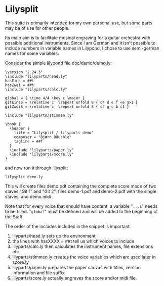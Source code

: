 # Lilysplit

This suite is primarily intended for my own personal use, but some parts
may be of use for other people.

Its main aim is to facilitate musical engraving for a guitar orchestra
with possible additional instruments. Since I am German and it isn't
possible to include numbers in variable names in Lilypond, I chose to
use semi-german names for some variables.

Consider the simple lilypond file doc/demo/demo.ly:

```
\version "2.24.3"
\include "lilyparts/head.ly"
hasEins = ##t
hasZwei = ##t
\include "lilyparts/calc.ly"

global = { \time 4/4 \key c \major }
gitEinsS = \relative c' \repeat unfold 8 { c4 d e f <e g>1 }
gitZweiS = \relative c  \repeat unfold 8 { c4 g c b c1 }

\include "lilyparts/stimmen.ly"

\book {
  \header {
    title = "Lilysplit / lilyparts demo"
    composer = "Bjørn Bäuchle"
    tagline = ##f
  }
  \include "lilyparts/paper.ly"
  \include "lilyparts/score.ly"
}
```

and now run it through lilysplit:

```
lilysplit demo.ly
```

This will create files demo.pdf containing the complete score made of
two staves "Git 1" and "Git 2", files demo-1.pdf and demo-2.pdf with the
single staves, and demo.midi .

Note that for every voice that should have content, a variable
"``...S``" needs to be filled. "``global``" must be defined and will be
added to the beginning of the Staff.

The order of the includes included in the snippet is important:

1. lilyparts/head.ly sets up the environment
2. the lines with hasXXXX = ##t tell us which voices to include
3. lilyparts/calc.ly then calculates the instrument names, file
   extensions etc.
4. lilyparts/stimmen.ly creates the voice variables which are used
   later in score.ly
5. lilyparts/paper.ly prepares the paper canvas with titles, version
   information and file suffix
6. lilyparts/score.ly actually engraves the score and/or midi file.
